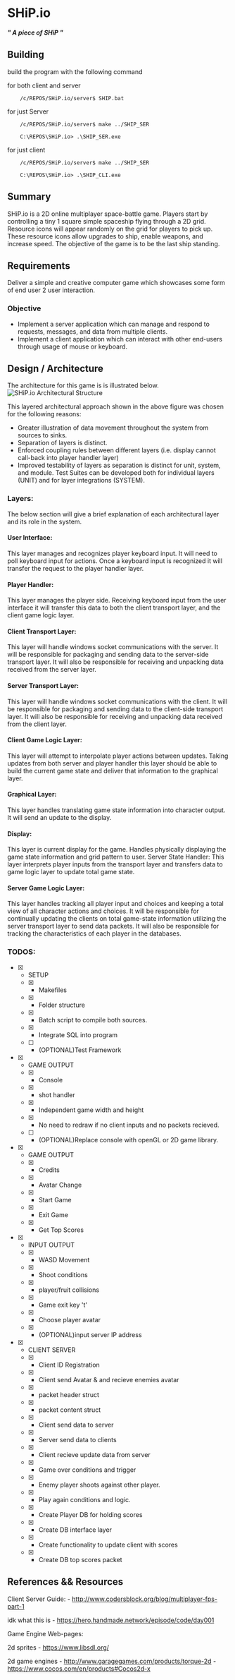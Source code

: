 # **SHiP.io**
**_" A piece of SHiP "_**

## Building

build the program with the following command  

for both client and server
```
    /c/REPOS/SHiP.io/server$ SHIP.bat
```

for just Server  
```
    /c/REPOS/SHiP.io/server$ make ../SHIP_SER
```
```
    C:\REPOS\SHiP.io> .\SHIP_SER.exe
```

for just client  
```
    /c/REPOS/SHiP.io/server$ make ../SHIP_SER
```
```
    C:\REPOS\SHiP.io> .\SHIP_CLI.exe
```

## Summary

SHiP.io is a 2D online multiplayer space-battle game. Players start by controlling a tiny 1 square simple spaceship flying through a 2D grid. Resource icons will appear randomly on the grid for players to pick up. These resource icons allow upgrades to ship, enable weapons, and increase speed.  The objective of the game is to be the last ship standing.

## Requirements

Deliver a simple and creative computer game which showcases some form of end user 2 user interaction. 

### Objective
 -  Implement a server application which can manage and respond to requests, messages, and data from multiple clients.
 -  Implement a client application which can interact with other end-users through usage of mouse or keyboard.

## Design / Architecture

The architecture for this game is is illustrated below. 
![SHiP.io Architectural Structure](ARCH.jpg)

This layered architectural approach shown in the above figure was chosen for the following reasons:

 - Greater illustration of data movement throughout the system from sources to
sinks.
 - Separation of layers is distinct.
 - Enforced coupling rules between different layers (i.e. display cannot call-back
into player handler layer)
 - Improved testability of layers as separation is distinct for unit, system, and
module. Test Suites can be developed both for individual layers (UNIT) and for
layer integrations (SYSTEM). 

### Layers:
The below section will give a brief explanation of each architectural layer and its role in
the system.

#### User Interface:
This layer manages and recognizes player keyboard input. It will need to poll keyboard
input for actions. Once a keyboard input is recognized it will transfer the request to the
player handler layer.


#### Player Handler:
This layer manages the player side. Receiving keyboard input from the user interface it
will transfer this data to both the client transport layer, and the client game logic layer.

#### Client Transport Layer:
This layer will handle windows socket communications with the server. It will be
responsible for packaging and sending data to the server-side transport layer. It will also
be responsible for receiving and unpacking data received from the server layer.

#### Server Transport Layer:
This layer will handle windows socket communications with the client. It will be
responsible for packaging and sending data to the client-side transport layer. It will also
be responsible for receiving and unpacking data received from the client layer.

#### Client Game Logic Layer:
This layer will attempt to interpolate player actions between updates. Taking updates
from both server and player handler this layer should be able to build the current game
state and deliver that information to the graphical layer.

#### Graphical Layer:
This layer handles translating game state information into character output. It will send
an update to the display.

#### Display:
This layer is current display for the game. Handles physically displaying the game state
information and grid pattern to user.
Server State Handler:
This layer interprets player inputs from the transport layer and transfers data to game
logic layer to update total game state.

#### Server Game Logic Layer:
This layer handles tracking all player input and choices and keeping a total view of all
character actions and choices. It will be responsible for continually updating the clients
on total game-state information utilizing the server transport layer to send data packets.
It will also be responsible for tracking the characteristics of each player in the databases. 


### TODOS:
  - [X] - SETUP
    - [X] - Makefiles
    - [X] - Folder structure
    - [X] - Batch script to compile both sources.
    - [X] - Integrate SQL into program
    - [ ] - (OPTIONAL)Test Framework
  - [X] - GAME OUTPUT
    - [X] - Console
    - [X] - shot handler
    - [X] - Independent game width and height
    - [X] - No need to redraw if no client inputs and no packets recieved. 
    - [ ] - (OPTIONAL)Replace console with openGL or 2D game library. 
  - [X] - GAME OUTPUT
    - [X] - Credits
    - [X] - Avatar Change
    - [X] - Start Game
    - [X] - Exit Game
    - [X] - Get Top Scores
  - [X] - INPUT OUTPUT
    - [X] - WASD Movement
    - [X] - Shoot conditions
    - [X] - player/fruit collisions
    - [X] - Game exit key 't'
    - [X] - Choose player avatar
    - [X] - (OPTIONAL)input server IP address
  - [X] - CLIENT SERVER
    - [X] - Client ID Registration
    - [X] - Client send Avatar & and recieve enemies avatar
    - [X] - packet header struct
    - [X] - packet content struct
    - [X] - Client send data to server
    - [X] - Server send data to clients
    - [X] - Client recieve update data from server
    - [X] - Game over conditions and trigger
    - [X] - Enemy player shoots against other player. 
    - [X] - Play again conditions and logic.
    - [X] - Create Player DB for holding scores
    - [X] - Create DB interface layer
    - [X] - Create functionality to update client with scores
    - [X] - Create DB top scores packet

## References && Resources

Client Server Guide:
    - http://www.codersblock.org/blog/multiplayer-fps-part-1

idk what this is
    - https://hero.handmade.network/episode/code/day001

Game Engine Web-pages:

2d sprites
    - https://www.libsdl.org/

2d game engines
    - http://www.garagegames.com/products/torque-2d
    - https://www.cocos.com/en/products#Cocos2d-x
